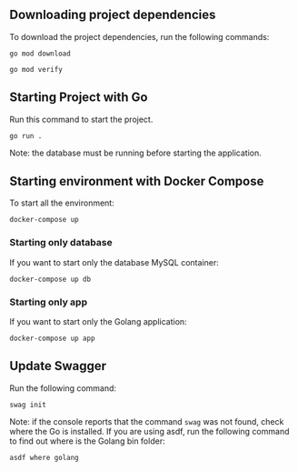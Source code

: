 ## Downloading project dependencies
To download the project dependencies, run the following commands:
```Shell
go mod download

go mod verify
```

## Starting Project with Go
Run this command to start the project.
```Shell
go run .
```

Note: the database must be running before starting the application.

## Starting environment with Docker Compose
To start all the environment:
```Shell
docker-compose up
```

### Starting only database
If you want to start only the database MySQL container:
```Shell
docker-compose up db
```

### Starting only app
If you want to start only the Golang application:
```Shell
docker-compose up app
```

## Update Swagger
Run the following command:
```Shell
swag init
```

Note: if the console reports that the command `swag` was not found, check where the Go is installed.
If you are using asdf, run the following command to find out where is the Golang bin folder:
```Shell
asdf where golang
```